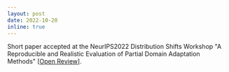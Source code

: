 ```yaml
---
layout: post
date: 2022-10-20
inline: true
---
```


Short paper accepted at the NeurIPS2022 Distribution Shifts Workshop "A Reproducible and Realistic Evaluation of Partial Domain Adaptation Methods" [<a href="https://openreview.net/forum?id=WMOnz2H8Bl">Open Review</a>].